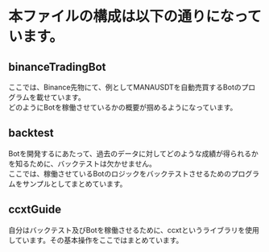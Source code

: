 # 本ファイルの構成は以下の通りになっています。

## binanceTradingBot
ここでは、Binance先物にて、例としてMANAUSDTを自動売買するBotのプログラムを載せています。
<br>
どのようにBotを稼働させているかの概要が掴めるようになっています。

## backtest
Botを開発するにあたって、過去のデータに対してどのような成績が得られるかを知るために、バックテストは欠かせません。
<br>
ここでは、稼働させているBotのロジックをバックテストさせるためのプログラムをサンプルとしてまとめています。

## ccxtGuide
自分はバックテスト及びBotを稼働させるために、ccxtというライブラリを使用しています。その基本操作をここではまとめています。
